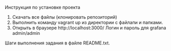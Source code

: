 Инструкция по установке проекта

1. Скачать все файлы (клонировать репозиторий)
2. Выполнить команду vagrant uр из директории с файлапи и папками.
3. Открыть в браузере http://localhost:3000/
Логин и пароль для grafana admin/admin


Шаги выполнения задания в файле README.txt.
